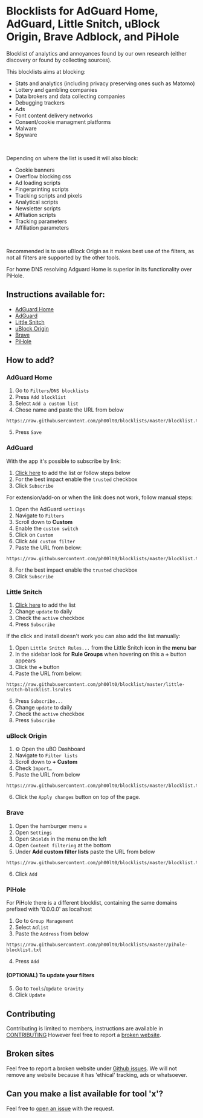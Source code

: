 # Blocklists for AdGuard Home, AdGuard, Little Snitch, uBlock Origin, Brave Adblock, and PiHole

Blocklist of analytics and annoyances found by our own research (either discovery or found by collecting sources). 

This blocklists aims at blocking:
- Stats and analytics (including privacy preserving ones such as Matomo) 
- Lottery and gambling companies
- Data brokers and data collecting companies
- Debugging trackers
- Ads
- Font content delivery networks
- Consent/cookie managment platforms
- Malware
- Spyware
<br>

Depending on where the list is used it will also block:
- Cookie banners
- Overflow blocking css
- Ad loading scripts
- Fingerprinting scripts
- Tracking scripts and pixels
- Analytical scripts
- Newsletter scripts
- Affliation scripts
- Tracking parameters
- Affiliation parameters

<br>

Recommended is to use uBlock Origin as it makes best use of the filters, as not all filters are supported by the other tools. 

For home DNS resolving Adguard Home is superior in its functionality over PiHole. 

## Instructions available for:
- [AdGuard Home](#adguard-home)
- [AdGuard](#adguard)
- [Little Snitch](#little-snitch)
- [uBlock Origin ](#ublock-origin)
- [Brave](#brave)
- [PiHole](#pihole)


## How to add?

### AdGuard Home
1. Go to `Filters`/`DNS blocklists`
2. Press `Add blocklist`
3. Select `Add a custom list`
4. Chose name and paste the URL from below
```
https://raw.githubusercontent.com/ph00lt0/blocklists/master/blocklist.txt
```
5. Press `Save`

### AdGuard 
With the app it's possible to subscribe by link:
1. [Click here](https://ihaveprivacy.com/blocklist/adguard-install.html) to add the list or follow steps below
2. For the best impact enable the `trusted` checkbox
3. Click `Subscribe`

For extension/add-on or when the link does not work, follow manual steps:
1. Open the AdGuard `settings`
2. Navigate to `Filters`
3. Scroll down to **Custom**
4. Enable the `custom switch`
5. Click on `Custom`
6. Click `Add custom filter`
7. Paste the URL from below:
```
https://raw.githubusercontent.com/ph00lt0/blocklists/master/blocklist.txt
```
8. For the best impact enable the `trusted` checkbox
9. Click `Subscribe`

### Little Snitch
1. [Click here](https://ihaveprivacy.com/blocklist/little-snitch-install.html) to add the list
2. Change `update` to daily
3. Check the `active` checkbox
4. Press `Subscribe`

If the click and install doesn't work you can also add the list manually:
1. Open `Little Snitch Rules...` from the Little Snitch icon in the **menu bar**
2. In the sidebar look for **Rule Groups** when hovering on this a `➕` button appears
3. Click the `➕` button
4. Paste the URL from below:
```
https://raw.githubusercontent.com/ph00lt0/blocklist/master/little-snitch-blocklist.lsrules
```
5. Press `Subscribe...`
6. Change `update` to daily
7. Check the `active` checkbox
8. Press `Subscribe`


### uBlock Origin 
1. ⚙ Open the uBO︎ Dashboard 
2. Navigate to `Filter lists`
3. Scroll down to **+ Custom**
4. Check `Import…`
5. Paste the URL from below
```
https://raw.githubusercontent.com/ph00lt0/blocklists/master/blocklist.txt
```
6. Click the `Apply changes` button on top of the page.

### Brave
1. Open the hamburger menu `≡`
2. Open `Settings`
3. Open `Shields` in the menu on the left
4. Open `Content filtering` at the bottom
5. Under **Add custom filter lists** paste the URL from below
```
https://raw.githubusercontent.com/ph00lt0/blocklists/master/blocklist.txt
```
6. Click `Add`


### PiHole
For PiHole there is a different blocklist, containing the same domains prefixed with '0.0.0.0' as localhost

1. Go to `Group Management`
2. Select `Adlist`
3. Paste the `Address` from below
```
https://raw.githubusercontent.com/ph00lt0/blocklists/master/pihole-blocklist.txt
```
4. Press `Add`

#### (OPTIONAL) To update your filters
5. Go to `Tools`/`Update Gravity`
6. Click `Update`

## Contributing
Contributing is limited to members, instructions are available in [CONTRIBUTING](CONTRIBUTING.md)
However feel free to report a [broken website](#broken-sites).


## Broken sites
Feel free to report a broken website under [Github issues](https://github.com/ph00lt0/blocklist/issues/new?&template=broken-website-or-app.md). We will not remove any website because it has 'ethical' tracking, ads or whatsoever.


## Can you make a list available for tool 'x'?
Feel free to [open an issue](https://github.com/ph00lt0/blocklist/issues/new) with the request. 


